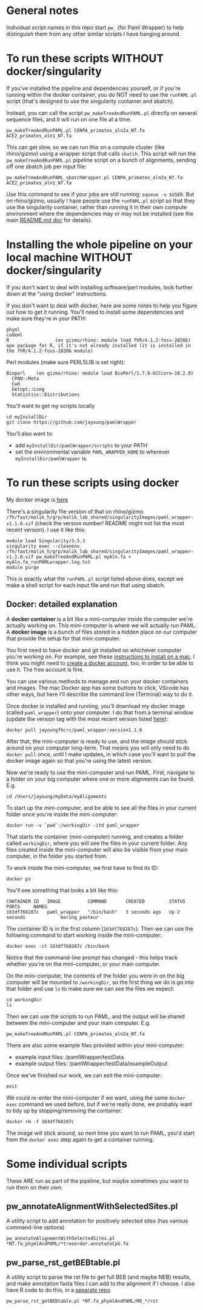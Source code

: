 # General notes

Individual script names in this repo start `pw_` (for Paml Wrapper) to help distinguish them from any other similar scripts I have hanging around.

# To run these scripts WITHOUT docker/singularity

If you've installed the pipeline and dependencies yourself, or if you're running within the docker container, you do NOT need to use the `runPAML.pl` script (that's designed to use the singularity container and sbatch). 

Instead, you can call the script `pw_makeTreeAndRunPAML.pl` directly on several sequence files, and it will run on one file at a time. 
```
pw_makeTreeAndRunPAML.pl CENPA_primates_aln2a_NT.fa ACE2_primates_aln1_NT.fa
```
This can get slow, so we can run this on a compute cluster (like rhino/gizmo) using a wrapper script that calls `sbatch`. This script will run the `pw_makeTreeAndRunPAML.pl` pipeline script on a bunch of alignments, sending off one sbatch job per input file:
```
pw_makeTreeAndRunPAML_sbatchWrapper.pl CENPA_primates_aln2a_NT.fa ACE2_primates_aln1_NT.fa
```
Use this command to see if your jobs are still running: `squeue -u $USER`.  But on rhino/gizmo, usually I have people use the `runPAML.pl` script so that they use the singularity container, rather than running it in their own compute environment where the dependencies may or may not be installed (see the main [README.md doc](../README.md) for details).

# Installing the whole pipeline on your local machine WITHOUT docker/singularity
If you don't want to deal with installing software/perl modules, look further down at the "using docker" instructions.

If you don't want to deal with docker, here are some notes to help you figure out how to get it running. You'll need to install some dependencies and make sure they're in your PATH:
```
phyml
codeml
R                 (on gizmo/rhino: module load fhR/4.1.2-foss-2020b)
ape package for R, if it's not already installed (it is installed in the fhR/4.1.2-foss-2020b module)
```
Perl modules (make sure PERL5LIB is set right):
```
Bioperl    (on gizmo/rhino: module load BioPerl/1.7.8-GCCcore-10.2.0)
  CPAN::Meta
  Cwd
  Getopt::Long
  Statistics::Distributions
```

You'll want to get my scripts locally
```
cd myInstallDir
git clone https://github.com/jayoung/pamlWrapper
```
You'll also want to:
- add `myInstallDir/pamlWrapper/scripts` to your PATH
- set the environmental variable `PAML_WRAPPER_HOME` to wherever `myInstallDir/pamlWrapper` is. 

# To run these scripts using docker

My docker image is [here](https://hub.docker.com/repository/docker/jayoungfhcrc/paml_wrapper)

There's a singularity file version of that on rhino/gizmo `/fh/fast/malik_h/grp/malik_lab_shared/singularityImages/paml_wrapper-v1.1.0.sif` (check the version number!  README might not list the most recent version).  I use it like this:
```
module load Singularity/3.5.3
singularity exec --cleanenv /fh/fast/malik_h/grp/malik_lab_shared/singularityImages/paml_wrapper-v1.1.0.sif pw_makeTreeAndRunPAML.pl myAln.fa > myAln.fa_runPAMLwrapper.log.txt
module purge
```
This is exactly what the `runPAML.pl` script listed above does, except we make a shell script for each input file and run that using sbatch.



## Docker: detailed explanation

A **docker container** is a bit like a mini-computer inside the computer we're actually working on. This mini-computer is where we will actually run PAML.  A **docker image** is a bunch of files stored in a hidden place on our computer that provide the setup for that mini-computer.

You first need to have docker and git installed on whichever computer you're working on. For example, see these [instructions to install on a mac](https://docs.docker.com/desktop/mac/install/). I think you might need to [create a docker account](https://docs.docker.com/docker-id/), too, in order to be able to use it. The free account is fine.

You can use various methods to manage and run your docker containers and images. The mac Docker app has some buttons to click, VScode has other ways, but here I'll describe the command line (Terminal) way to do it.

Once docker is installed and running, you'll download my docker image (called `paml_wrapper`) onto your computer. I do that from a terminal window (update the version tag with the most recent version listed [here](https://hub.docker.com/repository/docker/jayoungfhcrc/paml_wrapper)):
```
docker pull jayoungfhcrc/paml_wrapper:version1.1.0
```
After that, the mini-computer is ready to use, and the image should stick around on your computer long-term. That means you will only need to do `docker pull` once, until I make updates, in which case you'll want to pull the docker image again so that you're using the latest version.

Now we're ready to use the mini-computer and run PAML. First, navigate to a folder on your big computer where one or more alignments can be found. E.g. 
```
cd /Users/jayoung/myData/myAlignments
```

To start up the mini-computer, and be able to see all the files in your current folder once you're inside the mini-computer:
```
docker run -v `pwd`:/workingDir -itd paml_wrapper
```
That starts the container (mini-computer) running, and creates a folder called `workingDir`, where you will see the files in your current folder. Any files created inside the mini-computer will also be visible from your main computer, in the folder you started from.  

To work inside the mini-computer, we first have to find its ID:
```
docker ps
```
You'll see something that looks a bit like this:
```
CONTAINER ID   IMAGE          COMMAND       CREATED         STATUS         PORTS     NAMES
163df768287c   paml_wrapper   "/bin/bash"   3 seconds ago   Up 2 seconds             boring_pasteur
```
The container ID is in the first column (`163df768287c`).  Then we can use the following command to start working inside the mini-computer:
```
docker exec -it 163df768287c /bin/bash
```
Notice that the command-line prompt has changed - this helps track whether you're on the mini-computer, or your main computer.

On the mini-computer, the contents of the folder you were in on the big computer will be mounted to `/workingDir`, so the first thing we do is go into that folder and use `ls` to make sure we can see the files we expect:
```
cd workingDir
ls
```

Then we can use the scripts to run PAML, and the output will be shared between the mini-computer and your main computer. E.g. 
```
pw_makeTreeAndRunPAML.pl CENPA_primates_aln2a_NT.fa
```

There are also some example files provided within your mini-computer: 
- example input files: /pamlWrapper/testData 
- example output files: /pamlWrapper/testData/exampleOutput

Once we've finished our work, we can exit the mini-computer:
```
exit
```
We could re-enter the mini-computer if we want, using the same `docker exec` command we used before, but if we're really done, we probably want to tidy up by stopping/removing the container:
```
docker rm -f 163df768287c
```
The image will stick around, so next time you want to run PAML, you'd start from the `docker exec` step again to get a container running.



# Some individual scripts

These ARE run as part of the pipeline, but maybe sometimes you want to run them on their own.

## pw_annotateAlignmentWithSelectedSites.pl 
A utility script to add annotation for positively selected sites (has various command-line options)
```
pw_annotateAlignmentWithSelectedSites.pl *NT.fa_phymlAndPAML/*treeorder.annotateCpG.fa
```

## pw_parse_rst_getBEBtable.pl
A utility script to parse the rst file to get full BEB (and maybe NEB) results, and make annotation fasta files I can add to the alignment if I choose.  I also have R code to do this, in a [separate repo](https://github.com/jayoung/pamlApps)
```
pw_parse_rst_getBEBtable.pl *NT.fa_phymlAndPAML/M8_*/rst
```

